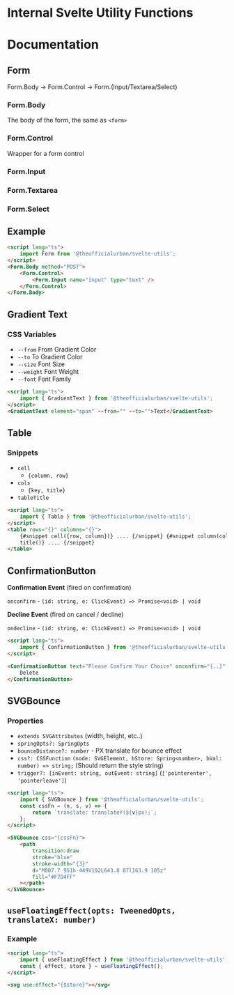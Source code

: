 # Internal Svelte Utility Functions

# Documentation

## Form

Form.Body -> Form.Control -> Form.(Input/Textarea/Select)

### Form.Body

The body of the form, the same as `<form>`

### Form.Control

Wrapper for a form control

### Form.Input

### Form.Textarea

### Form.Select

## Example

```html
<script lang="ts">
	import Form from '@theofficialurban/svelte-utils';
</script>
<Form.Body method="POST">
	<Form.Control>
		<Form.Input name="input" type="text" />
	</Form.Control>
</Form.Body>
```

## Gradient Text

### CSS Variables

- `--from` From Gradient Color
- `--to` To Gradient Color
- `--size` Font Size
- `--weight` Font Weight
- `--font` Font Family

```html
<script lang="ts">
	import { GradientText } from '@theofficialurban/svelte-utils';
</script>
<GradientText element="span" --from="" --to="">Text</GradientText>
```

## Table

### Snippets

- `cell`
  - `{column, row}`
- `cols`
  - `{key, title}`
- `tableTitle`

```html
<script lang="ts">
	import { Table } from '@theofficialurban/svelte-utils';
</script>
<table rows="{}" columns="{}">
	{#snippet cell({row, column})} .... {/snippet} {#snippet column(col)} .... {/snippet} {#snippet
	title()} .... {/snippet}
</table>
```

## ConfirmationButton

**Confirmation Event** (fired on confirmation)

`onconfirm` - `(id: string, e: ClickEvent) => Promise<void> | void`

**Decline Event** (fired on cancel / decline)

`ondecline` - `(id: string, e: ClickEvent) => Promise<void> | void`

```html
<script lang="ts">
	import { ConfirmationButton } from '@theofficialurban/svelte-utils';
</script>

<ConfirmationButton text="Please Confirm Your Choice" onconfirm="{..}" ondecline="{..}">
	Delete
</ConfirmationButton>
```

## SVGBounce

### Properties

- `extends SVGAttributes` (width, height, etc..)
- `springOpts?: SpringOpts`
- `bounceDistance?: number` - PX translate for bounce effect
- `css?: CSSFunction` `(node: SVGElement, bStore: Spring<number>, bVal: number) => string;` (Should return the style string)
- `trigger?: [inEvent: string, outEvent: string]` (`['pointerenter', 'pointerleave']`)

```html
<script lang="ts">
	import { SVGBounce } from '@theofficialurban/svelte-utils';
	const cssFn = (n, s, v) => {
		return `translate: translateY(${v}px);`;
	};
</script>

<SVGBounce css="{cssFn}">
	<path
		transition:draw
		stroke="blue"
		stroke-width="{3}"
		d="M807.7 951h-449V192L643.8 87l163.9 105z"
		fill="#F7D4FF"
	></path>
</SVGBounce>
```

## `useFloatingEffect(opts: TweenedOpts, translateX: number)`

### Example

```html
<script lang="ts">
	import { useFloatingEffect } from '@theofficialurban/svelte-utils';
	const { effect, store } = useFloatingEffect();
</script>

<svg use:effect="{$store}"></svg>
```
